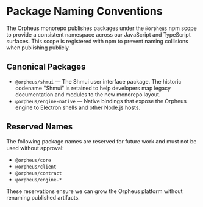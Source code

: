 # Package Naming Conventions

The Orpheus monorepo publishes packages under the `@orpheus` npm scope to provide a consistent namespace
across our JavaScript and TypeScript surfaces. This scope is registered with npm to prevent naming
collisions when publishing publicly.

## Canonical Packages

- `@orpheus/shmui` &mdash; The Shmui user interface package. The historic codename "Shmui" is retained to
  help developers map legacy documentation and modules to the new monorepo layout.
- `@orpheus/engine-native` &mdash; Native bindings that expose the Orpheus engine to Electron shells and other
  Node.js hosts.

## Reserved Names

The following package names are reserved for future work and must not be used without approval:

- `@orpheus/core`
- `@orpheus/client`
- `@orpheus/contract`
- `@orpheus/engine-*`

These reservations ensure we can grow the Orpheus platform without renaming published artifacts.
